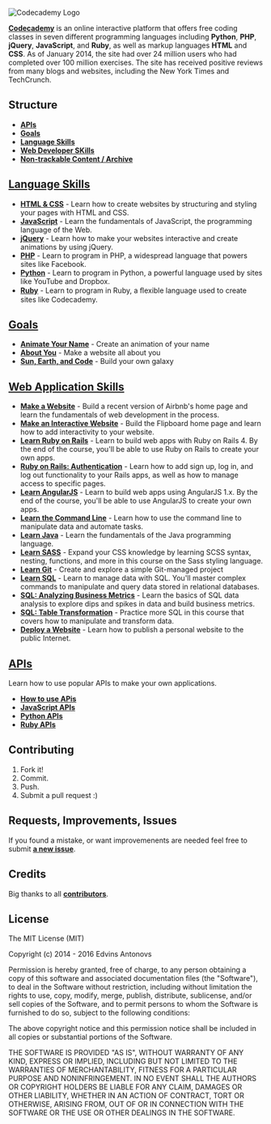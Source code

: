 ![Codecademy Logo](http://s3.amazonaws.com/codecademy-blog/assets/logo_blue_dark.png "Codecademy Logo")

**[Codecademy](http://www.codecademy.com/)** is an online interactive platform that offers free coding classes in seven different programming languages including **Python**, **PHP**, **jQuery**, **JavaScript**, and **Ruby**, as well as markup languages **HTML** and **CSS**. As of January 2014, the site had over 24 million users who had completed over 100 million exercises. The site has received positive reviews from many blogs and websites, including the New York Times and TechCrunch.


## Structure
* [**APIs**](APIs) 
* [**Goals**](Goals) 
* [**Language Skills**](Language%20Skills) 
* [**Web Developer SKills**](Web%20Developer%20Skills) 
* [**Non-trackable Content / Archive**](Non-Trackable%20Content) 



## [Language Skills](Language%20Skills)

* [**HTML & CSS**](http://www.codecademy.com/en/tracks/web) - Learn how to create websites by structuring and styling your pages with HTML and CSS. 
* [**JavaScript**](http://www.codecademy.com/en/tracks/javascript) - Learn the fundamentals of JavaScript, the programming language of the Web. 
* [**jQuery**](http://www.codecademy.com/en/tracks/jquery) - Learn how to make your websites interactive and create animations by using jQuery. 
* [**PHP**](http://www.codecademy.com/en/tracks/php) - Learn to program in PHP, a widespread language that powers sites like Facebook. 
* [**Python**](http://www.codecademy.com/en/tracks/python) - Learn to program in Python, a powerful language used by sites like YouTube and Dropbox. <br />
* [**Ruby**](http://www.codecademy.com/en/tracks/ruby) - Learn to program in Ruby, a ﬂexible language used to create sites like Codecademy.

## [Goals](Goals)

* [**Animate Your Name**](http://www.codecademy.com/en/goals/animate-your-name) - Create an animation of your name <br />
* [**About You**](http://www.codecademy.com/en/goals/web-beginner-en-3pc6w) - Make a website all about you <br />
* [**Sun, Earth, and Code**](http://www.codecademy.com/en/goals/web-beginner-en-ymqg0) - Build your own galaxy <br />

## [Web Application Skills](https://github.com/ummahusla/codecademy-exercise-answers/tree/master/Web%20Developer%20Skills)

* [**Make a Website**](http://www.codecademy.com/en/skills/make-a-website) - Build a recent version of Airbnb's home page and learn the fundamentals of web development in the process.<br />
* [**Make an Interactive Website**](http://www.codecademy.com/en/skills/make-an-interactive-website) - Build the Flipboard home page and learn how to add interactivity to your website.<br />
* [**Learn Ruby on Rails**](https://www.codecademy.com/learn/learn-rails) - Learn to build web apps with Ruby on Rails 4. By the end of the course, you'll be able to use Ruby on Rails to create your own apps.<br />
* [**Ruby on Rails: Authentication**](https://www.codecademy.com/learn/rails-auth) - Learn how to add sign up, log in, and log out functionality to your Rails apps, as well as how to manage access to specific pages.<br />
* [**Learn AngularJS**](http://www.codecademy.com/en/learn/learn-angularjs) - Learn to build web apps using AngularJS 1.x. By the end of the course, you'll be able to use AngularJS to create your own apps.<br />
* [**Learn the Command Line**](https://www.codecademy.com/learn/learn-the-command-line) - Learn how to use the command line to manipulate data and automate tasks.<br />
* [**Learn Java**](https://www.codecademy.com/learn/learn-java) - Learn the fundamentals of the Java programming language.<br />
* [**Learn SASS**](https://www.codecademy.com/learn/learn-sass) - Expand your CSS knowledge by learning SCSS syntax, nesting, functions, and more in this course on the Sass styling language.<br />
* [**Learn Git**](https://www.codecademy.com/learn/learn-git) - Create and explore a simple Git-managed project<br />
* [**Learn SQL**](https://www.codecademy.com/learn/learn-sql) - Learn to manage data with SQL. You'll master complex commands to manipulate and query data stored in relational databases.<br />
* [**SQL: Analyzing Business Metrics**](https://www.codecademy.com/learn/sql-analyzing-business-metrics) - Learn the basics of SQL data analysis to explore dips and spikes in data and build business metrics.<br />
* [**SQL: Table Transformation**](https://www.codecademy.com/learn/sql-table-transformation) - Practice more SQL in this course that covers how to manipulate and transform data.<br />
* [**Deploy a Website**](https://www.codecademy.com/learn/deploy-a-website) - Learn how to publish a personal website to the public Internet.<br />



## [APIs](APIs)

Learn how to use popular APIs to make your own applications.

* [**How to use APis**](/APIs/How%20to%20use%20APIs)
* [**JavaScript APIs**](/APIs/JavaScript%20APis)
* [**Python APIs**](/APIs/Python%20APIs)
* [**Ruby APIs**](/APIs/Ruby%20APIs)

## Contributing

1. Fork it!
2. Commit.
3. Push.
5. Submit a pull request :)

## Requests, Improvements, Issues

If you found a mistake, or want improvemenents are needed feel free to submit [**a new issue**](https://github.com/ummahusla/codecademy-exercise-answers/issues).

## Credits

Big thanks to all [**contributors**](https://github.com/ummahusla/Codecademy-Exercise-Answers/graphs/contributors).

## License

The MIT License (MIT)

Copyright (c) 2014 - 2016 Edvins Antonovs

Permission is hereby granted, free of charge, to any person obtaining a copy
of this software and associated documentation files (the "Software"), to deal
in the Software without restriction, including without limitation the rights
to use, copy, modify, merge, publish, distribute, sublicense, and/or sell
copies of the Software, and to permit persons to whom the Software is
furnished to do so, subject to the following conditions:

The above copyright notice and this permission notice shall be included in all
copies or substantial portions of the Software.

THE SOFTWARE IS PROVIDED "AS IS", WITHOUT WARRANTY OF ANY KIND, EXPRESS OR
IMPLIED, INCLUDING BUT NOT LIMITED TO THE WARRANTIES OF MERCHANTABILITY,
FITNESS FOR A PARTICULAR PURPOSE AND NONINFRINGEMENT. IN NO EVENT SHALL THE
AUTHORS OR COPYRIGHT HOLDERS BE LIABLE FOR ANY CLAIM, DAMAGES OR OTHER
LIABILITY, WHETHER IN AN ACTION OF CONTRACT, TORT OR OTHERWISE, ARISING FROM,
OUT OF OR IN CONNECTION WITH THE SOFTWARE OR THE USE OR OTHER DEALINGS IN THE
SOFTWARE.
